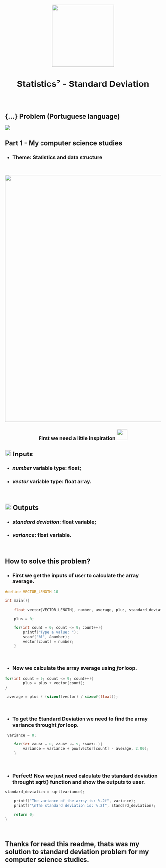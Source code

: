 
<p align="center">
  <img src="https://i.pinimg.com/originals/7d/9b/1d/7d9b1d662b28cd365b33a01a3d0288e1.gif" width=200 />
</p>
  
# <p align="center"> Statistics² - Standard Deviation </p>

<br>

## {...} Problem (Portuguese language)
<img src="https://user-images.githubusercontent.com/59677362/121275985-2ec84280-c8a4-11eb-9581-31a835b1c816.png" />

<p align="left"> 
  <h2>Part 1 - My computer science studies</h2>
</p>

* ### Theme: Statistics and data structure

<br>

<p align="center">
  <img src="https://th.bing.com/th/id/OIP.NLfZDZdeXO2HbxJhPLyB5wHaE8?pid=ImgDet&w=1400&h=934&rs=1" width=800 />
</p>

### <p align="center">First we need a little inspiration <img src="https://th.bing.com/th/id/OIP.t59uauM4ayv0wM92PEVI2gHaHa?w=205&h=205&c=7&o=5&pid=1.7" width=35 /> </p>

## <img src="https://cdn2.iconfinder.com/data/icons/material-line/1024/exit-512.png" width=20 /> Inputs

* ### _number_ variable type: float;
* ### _vector_ variable type: float array.

<br>

## <img src="https://th.bing.com/th/id/OIP.kDv_Lx41hEfjb4i7Cq4VcgHaHa?w=195&h=195&c=7&o=5&pid=1.7" width=20 /> Outputs

* ### _standard deviation_: float variable;
* ### _variance_: float variable.

<br>

## How to solve this problem? 

* ### First we get the inputs of user to calculate the array average.

```C
#define VECTOR_LENGTH 10

int main(){
    
    float vector[VECTOR_LENGTH], number, average, plus, standard_deviation, variance;

    plus = 0;

    for(int count = 0; count <= 9; count++){
        printf("Type a value: ");
        scanf("%f", &number);
        vector[count] = number;
    }
```

<br>

* ### Now we calculate the array average using _for_ loop.

```C
for(int count = 0; count <= 9; count++){
        plus = plus + vector[count];
}

 average = plus / (sizeof(vector) / sizeof(float));
```

<br>

* ### To get the Standard Deviation we need to find the array variance throught _for_ loop.

```C
 variance = 0;

    for(int count = 0; count <= 9; count++){
        variance = variance + pow(vector[count] - average, 2.00);
    }
```

<br>

* ### Perfect! Now we just need calculate the standard deviation throught sqrt() function and show the outputs to user.

```C
standard_deviation = sqrt(variance);

    printf("The variance of the array is: %.2f", variance);
    printf("\nThe standard deviation is: %.2f", standard_deviation);

    return 0;
}
```

<br>

## Thanks for read this readme, thats was my solution to standard deviation problem for my computer science studies.
